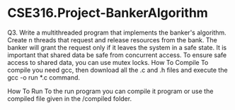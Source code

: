 # CSE316.Project-BankerAlgorithm
Q3. Write a multithreaded program that implements the banker's algorithm. Create n threads that request and release resources from the bank. The banker will grant the request only if it leaves the system in a safe state. It is important that shared data be safe from concurrent access. To ensure safe access to shared data, you can use mutex locks.
How To Compile
To compile you need gcc, then download all the .c and .h files and execute the gcc -o run *.c command.

How To Run
To the run program you can compile it program or use the compiled file given in the /compiled folder.
